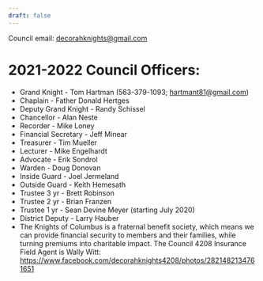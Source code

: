 ```yaml
---
draft: false
---
```


Council email: decorahknights@gmail.com

# 2021-2022 Council Officers:
- Grand Knight - Tom Hartman (563-379-1093; hartmant81@gmail.com)
- Chaplain - Father Donald Hertges
- Deputy Grand Knight - Randy Schissel
- Chancellor - Alan Neste
- Recorder - Mike Loney
- Financial Secretary - Jeff Minear
- Treasurer - Tim Mueller
- Lecturer - Mike Engelhardt
- Advocate - Erik Sondrol
- Warden - Doug Donovan
- Inside Guard - Joel Jermeland
- Outside Guard - Keith Hemesath
- Trustee 3 yr - Brett Robinson
- Trustee 2 yr - Brian Franzen
- Trustee 1 yr - Sean Devine Meyer (starting July 2020)
- District Deputy - Larry Hauber 
- The Knights of Columbus is a fraternal benefit society, which means we can provide financial security to members and their families, while turning premiums into charitable impact. The Council 4208 Insurance Field Agent is Wally Witt: https://www.facebook.com/decorahknights4208/photos/2821482134761651

